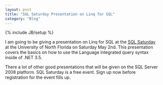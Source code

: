 ```yaml
---
layout: post
title: "SQL Saturday Presentation on Linq for SQL"
category: "Blog"
---
```

{% include JB/setup %}

I am going to be giving a presentation on Linq for SQL at the [SQL Saturday](http://www.sqlsaturday.com/eventhome.aspx?eventid=19) at the University of North Florida on Saturday May 2nd. This presentation covers the basics on how to use the Language integrated query syntax inside of .NET 3.5.

There a lot of other good presentations that will be given on the SQL Server 2008 platform. SQL Saturday is a free event. Sign up now before registration for the event fills up.